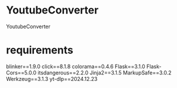 # YoutubeConverter
YoutubeConverter

# requirements
blinker==1.9.0
click==8.1.8
colorama==0.4.6
Flask==3.1.0
Flask-Cors==5.0.0
itsdangerous==2.2.0
Jinja2==3.1.5
MarkupSafe==3.0.2
Werkzeug==3.1.3
yt-dlp==2024.12.23
